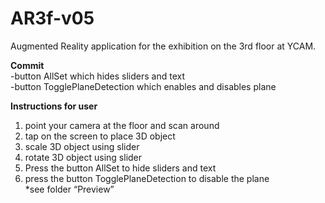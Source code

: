 # AR3f-v05
Augmented Reality application for the exhibition on the 3rd floor at YCAM. <br/>

**Commit** <br/>
-button AllSet which hides sliders and text <br/> 
-button TogglePlaneDetection which enables and disables plane <br/> 

**Instructions for user** <br/>
1. point your camera at the floor and scan around <br/> 
2. tap on the screen to place 3D object <br/> 
3. scale 3D object using slider <br/> 
4. rotate 3D object using slider <br/> 
5. Press the button AllSet to hide sliders and text <br/> 
6. press the button TogglePlaneDetection to disable the plane <br/> 
*see folder “Preview” <br/> 
